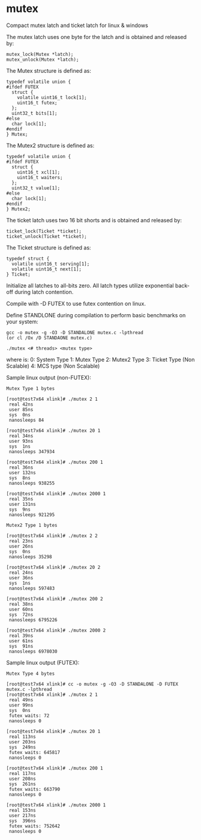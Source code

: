 # mutex
Compact mutex latch and ticket latch for linux &amp; windows

The mutex latch uses one byte for the latch and is obtained and released by:

    mutex_lock(Mutex *latch);
    mutex_unlock(Mutex *latch);

The Mutex structure is defined as:

    typedef volatile union {
    #ifdef FUTEX
      struct {
        volatile uint16_t lock[1];
        uint16_t futex;
      };
      uint32_t bits[1];
    #else
      char lock[1];
    #endif
    } Mutex;
  
The Mutex2 structure is defined as:

    typedef volatile union {
    #ifdef FUTEX
      struct {
        uint16_t xcl[1];
        uint16_t waiters;
      };
      uint32_t value[1];
    #else
      char lock[1];
    #endif
    } Mutex2;
  
The ticket latch uses two 16 bit shorts and is obtained and released by:

    ticket_lock(Ticket *ticket);
    ticket_unlock(Ticket *ticket);
  
The Ticket structure is defined as:
  
    typedef struct {
      volatile uint16_t serving[1];
      volatile uint16_t next[1];
    } Ticket;

Initialize all latches to all-bits zero.  All latch types utilize exponential back-off during latch contention.

Compile with -D FUTEX to use futex contention on linux.

Define STANDLONE during compilation to perform basic benchmarks on your system:

    gcc -o mutex -g -O3 -D STANDALONE mutex.c -lpthread
    (or cl /Ox /D STANDAONE mutex.c)

    ./mutex <# threads> <mutex type>

where <mutex type> is:
    0: System Type
    1: Mutex Type
    2: Mutex2 Type
    3: Ticket Type	(Non Scalable)
    4: MCS type		(Non Scalable)

Sample linux output (non-FUTEX):

    Mutex Type 1 bytes

    [root@test7x64 xlink]# ./mutex 2 1
     real 42ns
     user 85ns
     sys  0ns
     nanosleeps 84

    [root@test7x64 xlink]# ./mutex 20 1
     real 34ns
     user 93ns
     sys  1ns
     nanosleeps 347934

    [root@test7x64 xlink]# ./mutex 200 1
     real 36ns
     user 132ns
     sys  8ns
     nanosleeps 938255

    [root@test7x64 xlink]# ./mutex 2000 1
     real 35ns
     user 131ns
     sys  9ns
     nanosleeps 921295

    Mutex2 Type 1 bytes

    [root@test7x64 xlink]# ./mutex 2 2
     real 23ns
     user 26ns
     sys  0ns
     nanosleeps 35298

    [root@test7x64 xlink]# ./mutex 20 2
     real 24ns
     user 36ns
     sys  1ns
     nanosleeps 597483

    [root@test7x64 xlink]# ./mutex 200 2
     real 38ns
     user 60ns
     sys  72ns
     nanosleeps 6795226

    [root@test7x64 xlink]# ./mutex 2000 2
     real 39ns
     user 61ns
     sys  91ns
     nanosleeps 6978030

Sample linux output (FUTEX):

    Mutex Type 4 bytes

    [root@test7x64 xlink]# cc -o mutex -g -O3 -D STANDALONE -D FUTEX mutex.c -lpthread
    [root@test7x64 xlink]# ./mutex 2 1
     real 49ns
     user 99ns
     sys  0ns
     futex waits: 72
     nanosleeps 0

    [root@test7x64 xlink]# ./mutex 20 1
     real 113ns
     user 203ns
     sys  249ns
     futex waits: 645817
     nanosleeps 0

    [root@test7x64 xlink]# ./mutex 200 1
     real 117ns
     user 208ns
     sys  261ns
     futex waits: 663790
     nanosleeps 0

    [root@test7x64 xlink]# ./mutex 2000 1
     real 153ns
     user 217ns
     sys  396ns
     futex waits: 752642
     nanosleeps 0


